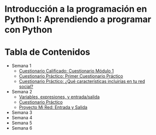 # Introducción a la programación en Python I: Aprendiendo a programar con Python


Tabla de Contenidos
===================
<!--ts-->
  * Semana 1
    * [Cuestionario Calificado: Cuestionario Módulo 1](semana-1/cuestionario-modulo-1.md)
    * [Cuestionario Práctico: Primer Cuestionario Práctico](semana-1/primer-cuestionario-practico.md)
    * [Cuestionario Práctico: ¿Qué características incluirías en tu red social?](semana-1/cuestionario-practico.md)
  * Semana 2
    * [Variables, expresiones, y entrada/salida](semana-2/cuestionario-calificado.md)
    * [Cuestionario Práctico](semana-2/cuestionario-practico.md)
    * [Proyecto Mi Red: Entrada y Salida](semana-2/proyecto-mi-red-entrada-y-salida.md)
  * Semana 3
  * Semana 4
  * Semana 5
  * Semana 6
<!--te-->